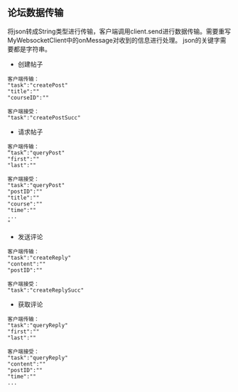 ## 论坛数据传输

将json转成String类型进行传输，客户端调用client.send进行数据传输。需要重写MyWebsocketClient中的onMessage对收到的信息进行处理。 json的关键字需要都是字符串。

+ 创建帖子
```
客户端传输：
"task":"createPost"
"title":""
"courseID":""

客户端接受：
"task":"createPostSucc"
```

+ 请求帖子
```
客户端传输：
“task”:"queryPost"
"first":""
"last":""

客户端接受：
"task":"queryPost"
"postID":""
"title":""
"course":""
"time":""
...
"
```

+ 发送评论
```
客户端传输：
"task":"createReply"
"content":""
"postID":""

客户端接受：
"task":"createReplySucc"
```

+ 获取评论
```
客户端传输：
"task":"queryReply"
"first":""
"last":""

客户端接受：
"task":"queryReply"
"content":""
"postID":""
"time":""
...
```